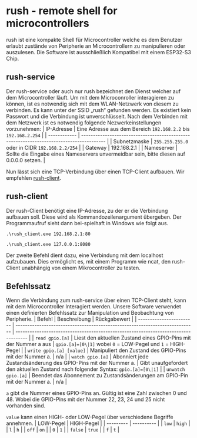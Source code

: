 # rush - remote shell for microcontrollers
rush ist eine kompakte Shell für Microcontroller welche es dem Benutzer erlaubt zustände von Peripherie an Microcontrollern zu manipulieren oder auszulesen. Die Software ist ausschließlich Kompatibel mit einem ESP32-S3 Chip.

## rush-service
Der rush-service oder auch nur rush bezeichnet den Dienst welcher auf dem Microcontroller läuft.
Um mit dem Microconroller interagieren zu können, ist es notwendig sich mit dem WLAN-Netzwerk von diesem zu verbinden. Es kann unter der SSID „rush“ gefunden werden. Es existiert kein Passwort und die Verbindung ist unverschlüsselt.
Nach dem Verbinden mit dem Netzwerk ist es notwendig folgende Nezwerkeinstellungen vorzunehmen:
| IP-Adresse   | Eine Adresse aus dem Bereich `192.168.2.2` bis `192.168.2.254`                           |
| ------------ | ---------------------------------------------------------------------------------------- |
| Subnetzmaske | `255.255.255.0` oder in CIDR `192.168.2.2/254`                                           |
| Gateway      | 192.168.2.1                                                                              |
| Nameserver   | Sollte die Eingabe eines Nameservers unvermeidbar sein, bitte diesen auf 0.0.0.0 setzen. |

Nun lässt sich eine TCP-Verbindung über einen TCP-Client aufbauen. Wir empfehlen [rush-client](#rush-client).

## rush-client
Der rush-Client benötigt eine IP-Adresse, zu der er die Verbindung aufbauen soll. Diese wird als Kommandozeilenargument übergeben. Der Programmaufruf sieht dann bei-spielhaft in Windows wie folgt aus. 
```
.\rush_client.exe 192.168.2.1:80

.\rush_client.exe 127.0.0.1:8080
```
Der zweite Befehl dient dazu, eine Verbindung mit dem localhost aufzubauen. Dies ermöglicht es, mit einem Programm wie ncat, den rush-Client unabhängig von einem Mikrocontroller zu testen. 


## Befehlssatz
Wenn die Verbindung zum rush-service über einen TCP-Client steht, kann mit dem Microcontroller Interagiert werden. Unsere Software verwendet einen definierten Befehlssatz zur Manipulation und Beobachtung von Peripherie.
| Befehl                   | Beschreibung                                                                 | Rückgabewert                                                                        |
| ------------------------ | ---------------------------------------------------------------------------- | ----------------------------------------------------------------------------------- |
| `read gpio.[a]`          | Liest den aktuellen Zustand   eines GPIO-Pins mit der Nummer a aus           | `gpio.[a]=[0\|1]` wobei `0` = LOW-Pegel und `1` = HIGH-Pegel                        |
| `write gpio.[a] [value]` | Manipuliert den   Zustand des GPIO-Pins mit der Nummer a.                    | n/a                                                                                 |
| `watch gpio.[a]`         | Abonniert jede Zustandsänderung des GPIO-Pins mit der Nummer a.              | Gibt unaufgefordert den aktuellen Zustand nach folgender Syntax:  `gpio.[a]=[0\|1]` |
| `unwatch gpio.[a]`       | Beendet das   Abonnement zu Zustandsänderungen am GPIO-Pin mit der Nummer a. | n/a                                                                                 |

`a` gibt die Nummer eines GPIO-Pins an. Gültig ist eine Zahl zwischen 0 und 48. Wobei die GPIO-Pins mit der Nummer 22, 23, 24 und 25 nicht vorhanden sind.

`value` kann einen HIGH- oder LOW-Pegel über verschiedene Begriffe annehmen.
| LOW-Pegel | HIGH-Pegel |
| --------- | ---------- |
| `low`     | `high`     |
| `l`       | `h`        |
| `off`     | `on`       |
| `0`       | `1`        |
| `false`   | `true`     |
| `f`       | `t`        |
